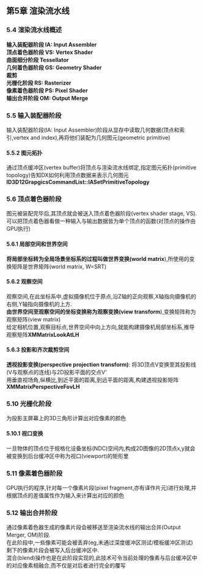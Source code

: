 ## 第5章 渲染流水线
### 5.4 渲染流水线概述
**输入装配器阶段 IA: Input Assembler**  
**顶点着色器阶段 VS: Vertex Shader**  
**曲面细分阶段 Tessellator**  
**几何着色器阶段 GS: Geometry Shader**  
**裁剪**  
**光栅化阶段 RS: Rasterizer**  
**像素着色器阶段 PS: Pixel Shader**  
**输出合并阶段 OM: Output Merge**  
### 5.5 输入装配器阶段
输入装配器阶段(IA: Input Assembler)阶段从显存中读取几何数据(顶点和索引,vertex and index),再将他们装配为几何图元(geometric primitive)  
#### 5.5.2 图元拓扑
通过顶点缓冲区(vertex buffer)将顶点与渲染流水线绑定,指定图元拓扑(primitive topology)告知DX如何利用顶点数据来表示几何图元  
**ID3D12GrapgicsCommandList::IASetPrimitiveTopology**  
### 5.6 顶点着色器阶段
图元被装配完毕后,其顶点就会被送入顶点着色器阶段(vertex shader stage, VS).可以把顶点着色器看做一种输入与输出数据皆为单个顶点的函数(对顶点的操作由GPU执行)  
#### 5.6.1 局部空间和世界空间
**将局部坐标转为全局场景坐标系的过程叫做世界变换(world matrix**),所使用的变换矩阵是世界矩阵(world matrix, W=SRT)  
#### 5.6.2 观察空间
观察空间,在此坐标系中,虚拟摄像机位于原点,沿Z轴的正向观察,X轴指向摄像机的右侧,Y轴指向摄像机的上方.  
**由世界空间至观察空间的坐标变换称为观察变换(view transform**),变换矩阵称为观察矩阵(view matrix)  
给定相机位置,观察目标点,世界空间中向上方向,就能构建摄像机局部坐标系,推导观察矩阵**XMMatrixLookAtLH**  
#### 5.6.3 投影和齐次裁剪空间
**透视投影变换(perspective projection transform)**: 将3D顶点V变换至其投影线(V与观察点的连线)与2D投影平面的交点V'  
用垂直视场角,纵横比,到近平面的距离,到远平面的距离,构建透视投影矩阵**XMMatrixPerspectiveFovLH**  
### 5.10 光栅化阶段
为投影主屏幕上的3D三角形计算出对应像素的颜色  
#### 5.10.1 视口变换
一旦物体的顶点位于规格化设备坐标(NDC)空间内,构成2D图像的2D顶点x,y就会被变换到后台缓冲区中称为视口(viewport)的矩形里  
### 5.11 像素着色器阶段
GPU执行的程序,针对每一个像素片段(pixel fragment,亦有译作片元)进行处理,并根据顶点的差值属性作为输入来计算出对应的颜色  
### 5.12 输出合并阶段
通过像素着色器生成的像素片段会被移送至渲染流水线的输出合并(Output Merger, OM)阶段.  
在此阶段中,一些像素可能会被丢弃(eg,未通过深度缓冲区测试/模板缓冲区测试)  
剩下的像素片段会被写入后台缓冲区中.  
混合(blend)操作也是在此阶段实现的,此技术可令当前处理的像素与后台缓冲区中的对应像素相融合,而不仅是对后者进行完全的覆写
